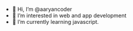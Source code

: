 - 👋 Hi, I’m @aaryancoder
- 👀 I’m interested in web and app development
- 🌱 I’m currently learning javascript.
<!---
aaryancoder/aaryancoder is a ✨ special ✨ repository because its `README.md` (this file) appears on your GitHub profile.
You can click the Preview link to take a look at your changes.
--->
